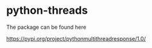 # python-threads

The package can be found here

https://pypi.org/project/pythonmultithreadresponse/1.0/